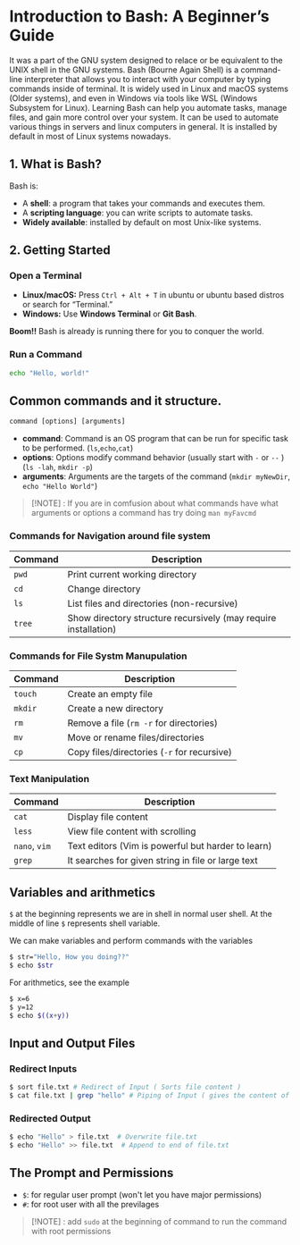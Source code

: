 # Introduction to Bash: A Beginner’s Guide

It was a part of the GNU system designed to relace or be equivalent to the UNIX shell in the GNU systems.
Bash (Bourne Again Shell) is a command-line interpreter that allows you to interact with your computer by typing commands inside of terminal. It is widely used in Linux and macOS systems (Older systems), and even in Windows via tools like WSL (Windows Subsystem for Linux). Learning Bash can help you automate tasks, manage files, and gain more control over your system. It can be used to automate various things in servers and linux computers in general. It is installed by default in most of Linux systems nowadays.

## 1. What is Bash?

Bash is:

- A **shell**: a program that takes your commands and executes them.
- A **scripting language**: you can write scripts to automate tasks.
- **Widely available**: installed by default on most Unix-like systems.

## 2. Getting Started

### Open a Terminal

- **Linux/macOS:** Press `Ctrl + Alt + T` in ubuntu or ubuntu based distros or search for “Terminal.”
- **Windows:** Use **Windows Terminal** or **Git Bash**.

**Boom!!** Bash is already is running there for you to conquer the world.

### Run a Command

```bash
echo "Hello, world!"
```

## Common commands and it structure.

```txt
command [options] [arguments]
```

- **command**: Command is an OS program that can be run for specific task to be performed. (`ls`,`echo`,`cat`)
- **options**: Options modify command behavior (usually start with `-` or `--` ) (`ls -lah`, `mkdir -p`) 
- **arguments**: Arguments are the targets of the command (`mkdir myNewDir`, `echo "Hello World"`)

> [!NOTE] : If you are in comfusion about what commands have what arguments or options a command has try doing `man myFavcmd`

### Commands for Navigation around file system

| Command | Description                                                     |
| ------- | --------------------------------------------------------------- |
| `pwd`   | Print current working directory                                 |
| `cd`    | Change directory                                                |
| `ls`    | List files and directories (non-recursive)                      |
| `tree`  | Show directory structure recursively (may require installation) |

### Commands for File Systm Manupulation

| Command | Description                                 |
| ------- | ------------------------------------------- |
| `touch` | Create an empty file                        |
| `mkdir` | Create a new directory                      |
| `rm`    | Remove a file (`rm -r` for directories)     |
| `mv`    | Move or rename files/directories            |
| `cp`    | Copy files/directories (`-r` for recursive) |

### Text Manipulation

| Command       | Description                                       |
| ------------- | ------------------------------------------------- |
| `cat`         | Display file content                              |
| `less`        | View file content with scrolling                  |
| `nano`, `vim` | Text editors (Vim is powerful but harder to learn) |
| `grep`        | It searches for given string in file or large text |

## Variables and arithmetics

`$` at the beginning represents we are in shell in normal user shell. At the middle of line `$` represents shell variable.

We can make variables and perform commands with the variables

```bash
$ str="Hello, How you doing??"
$ echo $str
```
For arithmetics, see the example

```bash
$ x=6
$ y=12
$ echo $((x+y))
```

## Input and Output Files

### Redirect Inputs

```bash
$ sort file.txt # Redirect of Input ( Sorts file content )
$ cat file.txt | grep "hello" # Piping of Input ( gives the content of file.txt to grep to work with )
```

### Redirected Output

```bash
$ echo "Hello" > file.txt  # Overwrite file.txt
$ echo "Hello" >> file.txt  # Append to end of file.txt
```

## The Prompt and Permissions

- `$`: for regular user prompt (won't let you have major permissions)
- `#`: for root user with all the previlages

> [!NOTE] :
> add `sudo` at the beginning of command to run the command with root permissions
